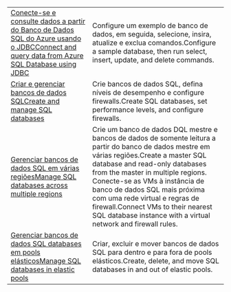 |  |  |
|---------|---------|
| <span data-ttu-id="57fa9-101">[Conecte-se e consulte dados a partir do Banco de Dados SQL do Azure usando o JDBC][4]</span><span class="sxs-lookup"><span data-stu-id="57fa9-101">[Connect and query data from Azure SQL Database using JDBC][4]</span></span> | <span data-ttu-id="57fa9-102">Configure um exemplo de banco de dados, em seguida, selecione, insira, atualize e exclua comandos.</span><span class="sxs-lookup"><span data-stu-id="57fa9-102">Configure a sample database, then run select, insert, update, and delete commands.</span></span> |
| <span data-ttu-id="57fa9-103">[Criar e gerenciar bancos de dados SQL][1]</span><span class="sxs-lookup"><span data-stu-id="57fa9-103">[Create and manage SQL databases][1]</span></span> | <span data-ttu-id="57fa9-104">Crie bancos de dados SQL, defina níveis de desempenho e configure firewalls.</span><span class="sxs-lookup"><span data-stu-id="57fa9-104">Create SQL databases, set performance levels, and configure firewalls.</span></span>|
| <span data-ttu-id="57fa9-105">[Gerenciar bancos de dados SQL em várias regiões][2]</span><span class="sxs-lookup"><span data-stu-id="57fa9-105">[Manage SQL databases across multiple regions][2]</span></span> | <span data-ttu-id="57fa9-106">Crie um banco de dados DQL mestre e bancos de dados de somente leitura a partir do banco de dados mestre em várias regiões.</span><span class="sxs-lookup"><span data-stu-id="57fa9-106">Create a master SQL database and read-only databases from the master in multiple regions.</span></span> <span data-ttu-id="57fa9-107">Conecte-se as VMs à instância de banco de dados SQL mais próxima com uma rede virtual e regras de firewall.</span><span class="sxs-lookup"><span data-stu-id="57fa9-107">Connect VMs to their nearest SQL database instance with a virtual network and firewall rules.</span></span> | 
| <span data-ttu-id="57fa9-108">[Gerenciar bancos de dados SQL databases em pools elásticos][3]</span><span class="sxs-lookup"><span data-stu-id="57fa9-108">[Manage SQL databases in elastic pools][3]</span></span> | <span data-ttu-id="57fa9-109">Criar, excluir e mover bancos de dados SQL para dentro e para fora de pools elásticos.</span><span class="sxs-lookup"><span data-stu-id="57fa9-109">Create, delete, and move SQL databases in and out of elastic pools.</span></span> | 

[1]: https://azure.microsoft.com/resources/samples/sql-database-java-manage-db/
[2]: https://azure.microsoft.com/resources/samples/sql-database-java-manage-sql-databases-across-regions/
[3]: ../java-sdk-manage-sql-elastic-pools.md
[4]: https://docs.microsoft.com/azure/sql-database/sql-database-connect-query-java